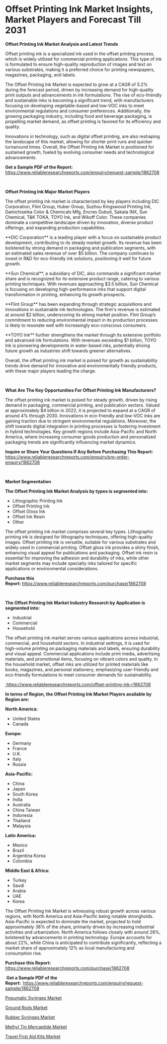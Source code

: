 <p><h1>Offset Printing Ink Market Insights, Market Players and Forecast Till 2031</h1></p><p><strong>Offset Printing Ink Market Analysis and Latest Trends</strong></p>
<p><p>Offset printing ink is a specialized ink used in the offset printing process, which is widely utilized for commercial printing applications. This type of ink is formulated to ensure high-quality reproduction of images and text on various substrates, making it a preferred choice for printing newspapers, magazines, packaging, and labels.</p><p>The Offset Printing Ink Market is expected to grow at a CAGR of 5.2% during the forecast period, driven by increasing demand for high-quality print outputs and advancements in ink formulations. The rise of eco-friendly and sustainable inks is becoming a significant trend, with manufacturers focusing on developing vegetable-based and low-VOC inks to meet environmental regulations and consumer preferences. Additionally, the growing packaging industry, including food and beverage packaging, is propelling market demand, as offset printing is favored for its efficiency and quality.</p><p>Innovations in technology, such as digital offset printing, are also reshaping the landscape of this market, allowing for shorter print runs and quicker turnaround times. Overall, the Offset Printing Ink Market is positioned for sustained growth, fueled by evolving consumer needs and technological advancements.</p></p>
<p><strong>Get a Sample PDF of the Report:&nbsp;</strong> <a href="https://www.reliableresearchreports.com/enquiry/request-sample/1862708?utm_campaign=40&utm_medium=2&utm_source=Github&utm_content=ia&utm_term=07112024&utm_id=offset-printing-ink">https://www.reliableresearchreports.com/enquiry/request-sample/1862708</a></p>
<p>&nbsp;</p>
<p><strong>Offset Printing Ink Major Market Players</strong></p>
<p><p>The offset printing ink market is characterized by key players including DIC Corporation, Flint Group, Huber Group, Suzhou Kingswood Printing Ink, Dainichiseika Color & Chemicals Mfg, Encres Dubuit, Sakata INX, Sun Chemical, T&K TOKA, TOYO Ink, and Wikoff Color. These companies dominate a competitive landscape driven by innovation, diverse product offerings, and expanding production capabilities.</p><p>**DIC Corporation** is a leading player with a focus on sustainable product development, contributing to its steady market growth. Its revenue has been bolstered by strong demand in packaging and publication segments, with an estimated sales revenue of over $5 billion. The company continues to invest in R&D for eco-friendly ink solutions, positioning it well for future growth.</p><p>**Sun Chemical**, a subsidiary of DIC, also commands a significant market share and is recognized for its extensive product range, catering to various printing techniques. With revenues approaching $3.5 billion, Sun Chemical is focusing on developing high-performance inks that support digital transformation in printing, enhancing its growth prospects.</p><p>**Flint Group** has been expanding through strategic acquisitions and innovations in sustainable ink technologies. The firm's revenue is estimated at around $2 billion, underscoring its strong market position. Flint Group’s commitment to reducing environmental impact in its production processes is likely to resonate well with increasingly eco-conscious consumers.</p><p>**TOYO Ink** further strengthens the market through its extensive portfolio and advanced ink formulations. With revenues exceeding $1 billion, TOYO Ink is pioneering developments in water-based inks, potentially driving future growth as industries shift towards greener alternatives.</p><p>Overall, the offset printing ink market is poised for growth as sustainability trends drive demand for innovative and environmentally friendly products, with these major players leading the charge.</p></p>
<p>&nbsp;</p>
<p><strong>What Are The Key Opportunities For Offset Printing Ink Manufacturers?</strong></p>
<p><p>The offset printing ink market is poised for steady growth, driven by rising demand in packaging, commercial printing, and publication sectors. Valued at approximately $4 billion in 2022, it is projected to expand at a CAGR of around 4% through 2030. Innovations in eco-friendly and low-VOC inks are gaining traction due to stringent environmental regulations. Moreover, the shift towards digital integration in printing processes is fostering investment in hybrid technologies. Key growth regions include Asia-Pacific and North America, where increasing consumer goods production and personalized packaging trends are significantly influencing market dynamics.</p></p>
<p><strong>Inquire or Share Your Questions If Any Before Purchasing This Report:</strong> <a href="https://www.reliableresearchreports.com/enquiry/pre-order-enquiry/1862708?utm_campaign=40&utm_medium=2&utm_source=Github&utm_content=ia&utm_term=07112024&utm_id=offset-printing-ink">https://www.reliableresearchreports.com/enquiry/pre-order-enquiry/1862708</a></p>
<p>&nbsp;</p>
<p><strong>Market Segmentation</strong></p>
<p><strong>The Offset Printing Ink Market Analysis by types is segmented into:</strong></p>
<p><ul><li>Lithographic Printing Ink</li><li>Offset Printing Ink</li><li>Offset Gloss Ink</li><li>Offset Ink Resin</li><li>Other</li></ul></p>
<p><p>The offset printing ink market comprises several key types. Lithographic printing ink is designed for lithography techniques, offering high-quality images. Offset printing ink is versatile, suitable for various substrates and widely used in commercial printing. Offset gloss ink provides a shiny finish, enhancing visual appeal for publications and packaging. Offset ink resin is essential for improving the adhesion and durability of inks, while other market segments may include specialty inks tailored for specific applications or environmental considerations.</p></p>
<p><strong>Purchase this Report:&nbsp;</strong><a href="https://www.reliableresearchreports.com/purchase/1862708?utm_campaign=40&utm_medium=2&utm_source=Github&utm_content=ia&utm_term=07112024&utm_id=offset-printing-ink">https://www.reliableresearchreports.com/purchase/1862708</a></p>
<p>&nbsp;</p>
<p><strong>The Offset Printing Ink Market Industry Research by Application is segmented into:</strong></p>
<p><ul><li>Industrial</li><li>Commercial</li><li>Household</li></ul></p>
<p><p>The offset printing ink market serves various applications across industrial, commercial, and household sectors. In industrial settings, it is used for high-volume printing on packaging materials and labels, ensuring durability and visual appeal. Commercial applications include print media, advertising materials, and promotional items, focusing on vibrant colors and quality. In the household market, offset inks are utilized for printed materials like books, magazines, and personal stationery, emphasizing user-friendly and eco-friendly formulations to meet consumer demands for sustainability.</p></p>
<p><a href="https://www.reliableresearchreports.com/offset-printing-ink-r1862708?utm_campaign=40&utm_medium=2&utm_source=Github&utm_content=ia&utm_term=07112024&utm_id=offset-printing-ink">&nbsp;https://www.reliableresearchreports.com/offset-printing-ink-r1862708</a></p>
<p><strong>In terms of Region, the Offset Printing Ink Market Players available by Region are:</strong></p>
<p>
    <p> <strong> North America: </strong>
        <ul>
            <li>United States</li>
            <li>Canada</li>
        </ul>
        </p> 
    <p> <strong> Europe: </strong>
        <ul>
            <li>Germany</li>
            <li>France</li>
            <li>U.K.</li>
            <li>Italy</li>
            <li>Russia</li>
        </ul>
        </p> 
    <p> <strong> Asia-Pacific: </strong>
        <ul>
            <li>China</li>
            <li>Japan</li>
            <li>South Korea</li>
            <li>India</li>
            <li>Australia</li>
            <li>China Taiwan</li>
            <li>Indonesia</li>
            <li>Thailand</li>
            <li>Malaysia</li>
        </ul>
        </p> 
    <p> <strong> Latin America: </strong>
        <ul>
            <li>Mexico</li>
            <li>Brazil</li>
            <li>Argentina Korea</li>
            <li>Colombia</li>
        </ul>
        </p> 
    <p> <strong> Middle East & Africa: </strong>
        <ul>
            <li>Turkey</li>
            <li>Saudi</li>
            <li>Arabia</li>
            <li>UAE</li>
            <li>Korea</li>
        </ul>
    </p>
    </p>
<p><p>The Offset Printing Ink Market is witnessing robust growth across various regions, with North America and Asia-Pacific being notable strongholds. Asia-Pacific is expected to dominate the market, projected to hold approximately 38% of the share, primarily driven by increasing industrial activities and urbanization. North America follows closely with around 28%, bolstered by advancements in printing technology. Europe accounts for about 22%, while China is anticipated to contribute significantly, reflecting a market share of approximately 12% as local manufacturing and consumption rise.</p></p>
<p><strong>Purchase this Report: </strong><a href="https://www.reliableresearchreports.com/purchase/1862708?utm_campaign=40&utm_medium=2&utm_source=Github&utm_content=ia&utm_term=07112024&utm_id=offset-printing-ink">https://www.reliableresearchreports.com/purchase/1862708</a></p>
<p>&nbsp;<strong>Get a Sample PDF of the Report:&nbsp;&nbsp;</strong><a href="https://www.reliableresearchreports.com/enquiry/request-sample/1862708?utm_campaign=40&utm_medium=2&utm_source=Github&utm_content=ia&utm_term=07112024&utm_id=offset-printing-ink">https://www.reliableresearchreports.com/enquiry/request-sample/1862708</a></p>
<p><strong></strong></p>
<p><p><a href="https://issuu.com/reportprime-2/docs/pneumatic-syringes-market-size-2030_4c86dea2240c3a?utm_campaign=40&utm_medium=2&utm_source=Github&utm_content=ia&utm_term=07112024&utm_id=offset-printing-ink">Pneumatic Syringes Market</a></p><p><a href="https://github.com/michaelhall412/Market-Research-Report-List-1/blob/main/ground-rods-market.md?utm_campaign=40&utm_medium=2&utm_source=Github&utm_content=ia&utm_term=07112024&utm_id=offset-printing-ink">Ground Rods Market</a></p><p><a href="https://issuu.com/reportprime-2/docs/rubber-syringes-market-size-2030.pp_f895ac0a3b80bb?utm_campaign=40&utm_medium=2&utm_source=Github&utm_content=ia&utm_term=07112024&utm_id=offset-printing-ink">Rubber Syringes Market</a></p><p><a href="https://github.com/darcy8m10dupre/Market-Research-Report-List-1/blob/main/methyl-tin-mercaptide-market.md?utm_campaign=40&utm_medium=2&utm_source=Github&utm_content=ia&utm_term=07112024&utm_id=offset-printing-ink">Methyl Tin Mercaptide Market</a></p><p><a href="https://issuu.com/reportprime-2/docs/travel-first-aid-kits-market-size-2_b87d7b52cb2b1f?utm_campaign=40&utm_medium=2&utm_source=Github&utm_content=ia&utm_term=07112024&utm_id=offset-printing-ink">Travel First Aid Kits Market</a></p></p>